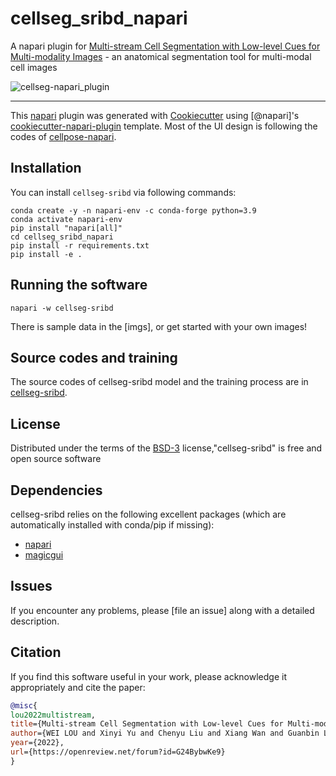 # cellseg_sribd_napari

A napari plugin for [Multi-stream Cell Segmentation with Low-level Cues for Multi-modality Images](https://openreview.net/forum?id=G24BybwKe9) - an anatomical segmentation tool for multi-modal cell images

![cellseg-napari_plugin](imgs/cellseg_sribd_napari.gif)

----------------------------------

This [napari](https://github.com/napari/napari) plugin was generated with [Cookiecutter](https://github.com/audreyr/cookiecutter) using [@napari]'s [cookiecutter-napari-plugin](https://github.com/napari/cookiecutter-napari-plugin) template. Most of the UI design is following the codes of [cellpose-napari](https://github.com/MouseLand/cellpose-napari/).

<!--
Don't miss the full getting started guide to set up your new package:
https://github.com/napari/cookiecutter-napari-plugin#getting-started

and review the napari docs for plugin developers:
https://napari.org/stable/plugins/index.html
-->

## Installation

You can install `cellseg-sribd` via following commands:
```shell
conda create -y -n napari-env -c conda-forge python=3.9
conda activate napari-env
pip install "napari[all]"
cd cellseg_sribd_napari
pip install -r requirements.txt
pip install -e .
```


## Running the software

```shell
napari -w cellseg-sribd
```

There is sample data in the [imgs], or get started with your own images!



## Source codes and training
The source codes of cellseg-sribd model and the training process are in [cellseg-sribd](https://github.com/Lewislou/cellseg-sribd/).

## License

Distributed under the terms of the [BSD-3](http://opensource.org/licenses/BSD-3-Clause) license,"cellseg-sribd" is free and open source software

## Dependencies

cellseg-sribd relies on the following excellent packages (which are automatically installed with conda/pip if missing):
- [napari](https://napari.org)
- [magicgui](https://napari.org/magicgui/)

## Issues

If you encounter any problems, please [file an issue] along with a detailed description.


## Citation
If you find this software useful in your work, please acknowledge it appropriately and cite the paper:
```bibtex
@misc{
lou2022multistream,
title={Multi-stream Cell Segmentation with Low-level Cues for Multi-modality Images},
author={WEI LOU and Xinyi Yu and Chenyu Liu and Xiang Wan and Guanbin Li and Siqi Liu and Haofeng Li},
year={2022},
url={https://openreview.net/forum?id=G24BybwKe9}
}
```
